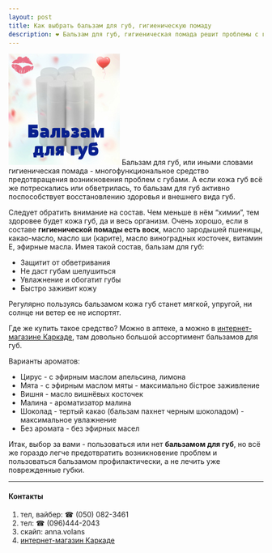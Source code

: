 ```yaml
---
layout: post
title: Как выбрать бальзам для губ, гигиеническую помаду
description: ❤ Бальзам для губ, гигиеническая помада решит проблемы с губами, предотвратит их возникновение. Консультант. ☎ (050) 082-3461 вайбер
---
```


![бальзам для губ](/images/balsam-220x220.jpg) Бальзам для губ, или иными словами гигиеническая помада - многофункциональное средство предотвращения возникновения проблем с губами. А если кожа губ всё же потрескались или обветрилась, то бальзам для губ активно поспособствует восстановлению здоровья и внешнего вида губ.

<!--break-->

Следует обратить внимание на состав. Чем меньше в нём “химии”, тем здоровее будет кожа губ, да и весь организм. Очень хорошо, если в составе **гигиенической помады есть воск**, масло зародышей пшеницы, какао-масло, масло ши (карите),  масло виноградных косточек, витамин Е, эфирные масла. Имея такой состав, бальзам для губ:

* Защитит от обветривания
* Не даст губам шелушиться
* Увлажнение и обогатит губы
* Быстро заживит кожу

Регулярно пользуясь бальзамом кожа губ станет мягкой, упругой, ни солнце ни ветер ее не испортят.

Где же купить такое средство? Можно в аптеке, а можно в [интернет-магазине Каркаде](http://karkade.com.ua), там довольно большой ассортимент бальзамов для губ.

Варианты ароматов:

* Цирус - с эфирным маслом апельсина, лимона
* Мята - с эфирным маслом мяты - максимально бістрое заживление
* Вишня - масло вишнёвых косточек
* Малина - ароматизатор малина
* Шоколад - тертый какао (бальзам пахнет черным шоколадом) - максимальное увлажнение
* Без аромата - без эфирных масел


Итак, выбор за вами - пользоваться или нет **бальзамом для губ**, но всё же гораздо легче предотвратить возникновение проблем и пользоваться бальзамом  профилактически, а не лечить уже поврежденные губки. 

------

#### Контакты
1. тел, вайбер: ☎ (050) 082-3461
2. тел: ☎  (096)444-2043
3. скайп: anna.volans
4. [интернет-магазин Каркаде](http://karkade.com.ua)
